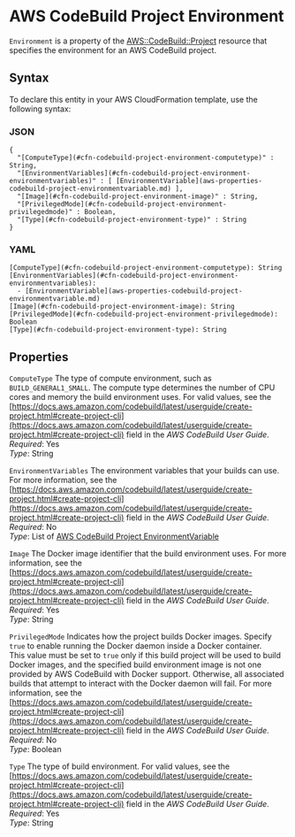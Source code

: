 # AWS CodeBuild Project Environment<a name="aws-properties-codebuild-project-environment"></a>

`Environment` is a property of the [AWS::CodeBuild::Project](aws-resource-codebuild-project.md) resource that specifies the environment for an AWS CodeBuild project\.

## Syntax<a name="aws-properties-codebuild-project-environment-syntax"></a>

To declare this entity in your AWS CloudFormation template, use the following syntax:

### JSON<a name="aws-properties-codebuild-project-environment-syntax.json"></a>

```
{
  "[ComputeType](#cfn-codebuild-project-environment-computetype)" : String,
  "[EnvironmentVariables](#cfn-codebuild-project-environment-environmentvariables)" : [ [EnvironmentVariable](aws-properties-codebuild-project-environmentvariable.md) ],
  "[Image](#cfn-codebuild-project-environment-image)" : String,
  "[PrivilegedMode](#cfn-codebuild-project-environment-privilegedmode)" : Boolean,
  "[Type](#cfn-codebuild-project-environment-type)" : String
}
```

### YAML<a name="aws-properties-codebuild-project-environment-syntax.yaml"></a>

```
[ComputeType](#cfn-codebuild-project-environment-computetype): String
[EnvironmentVariables](#cfn-codebuild-project-environment-environmentvariables):
  - [EnvironmentVariable](aws-properties-codebuild-project-environmentvariable.md)
[Image](#cfn-codebuild-project-environment-image): String
[PrivilegedMode](#cfn-codebuild-project-environment-privilegedmode): Boolean
[Type](#cfn-codebuild-project-environment-type): String
```

## Properties<a name="w4ab1c21c14d395b7"></a>

`ComputeType`  <a name="cfn-codebuild-project-environment-computetype"></a>
The type of compute environment, such as `BUILD_GENERAL1_SMALL`\. The compute type determines the number of CPU cores and memory the build environment uses\. For valid values, see the [https://docs.aws.amazon.com/codebuild/latest/userguide/create-project.html#create-project-cli](https://docs.aws.amazon.com/codebuild/latest/userguide/create-project.html#create-project-cli) field in the *AWS CodeBuild User Guide*\.  
*Required*: Yes  
*Type*: String

`EnvironmentVariables`  <a name="cfn-codebuild-project-environment-environmentvariables"></a>
The environment variables that your builds can use\. For more information, see the [https://docs.aws.amazon.com/codebuild/latest/userguide/create-project.html#create-project-cli](https://docs.aws.amazon.com/codebuild/latest/userguide/create-project.html#create-project-cli) field in the *AWS CodeBuild User Guide*\.  
*Required*: No  
*Type*: List of [AWS CodeBuild Project EnvironmentVariable](aws-properties-codebuild-project-environmentvariable.md)

`Image`  <a name="cfn-codebuild-project-environment-image"></a>
The Docker image identifier that the build environment uses\. For more information, see the [https://docs.aws.amazon.com/codebuild/latest/userguide/create-project.html#create-project-cli](https://docs.aws.amazon.com/codebuild/latest/userguide/create-project.html#create-project-cli) field in the *AWS CodeBuild User Guide*\.  
*Required*: Yes  
*Type*: String

`PrivilegedMode`  <a name="cfn-codebuild-project-environment-privilegedmode"></a>
Indicates how the project builds Docker images\. Specify `true` to enable running the Docker daemon inside a Docker container\.  
This value must be set to `true` only if this build project will be used to build Docker images, and the specified build environment image is not one provided by AWS CodeBuild with Docker support\. Otherwise, all associated builds that attempt to interact with the Docker daemon will fail\. For more information, see the [https://docs.aws.amazon.com/codebuild/latest/userguide/create-project.html#create-project-cli](https://docs.aws.amazon.com/codebuild/latest/userguide/create-project.html#create-project-cli) field in the *AWS CodeBuild User Guide*\.  
*Required*: No  
*Type*: Boolean

`Type`  <a name="cfn-codebuild-project-environment-type"></a>
The type of build environment\. For valid values, see the [https://docs.aws.amazon.com/codebuild/latest/userguide/create-project.html#create-project-cli](https://docs.aws.amazon.com/codebuild/latest/userguide/create-project.html#create-project-cli) field in the *AWS CodeBuild User Guide*\.  
*Required*: Yes  
*Type*: String